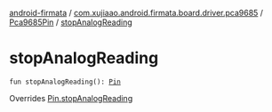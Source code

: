 [android-firmata](../../index.md) / [com.xujiaao.android.firmata.board.driver.pca9685](../index.md) / [Pca9685Pin](index.md) / [stopAnalogReading](./stop-analog-reading.md)

# stopAnalogReading

`fun stopAnalogReading(): `[`Pin`](../../com.xujiaao.android.firmata.board.driver/-pin/index.md)

Overrides [Pin.stopAnalogReading](../../com.xujiaao.android.firmata.board.driver/-pin/stop-analog-reading.md)

